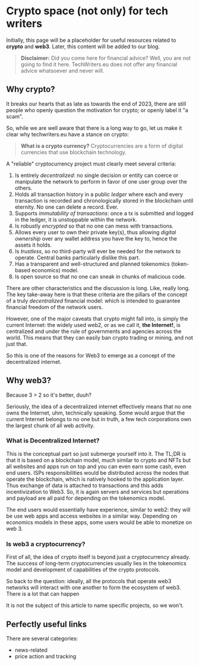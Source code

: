 # Crypto space (not only) for tech writers

Initially, this page will be a placeholder for useful resources related to **crypto** and **web3**. Later, this content will be added to our blog. 

> **Disclaimer:** Did you come here for financial advice? Well, you are not going to find it here. TechWriters.eu does not offer any financial advice whatsoever and never will.


## Why crypto?

It breaks our hearts that as late as towards the end of 2023, there are still people who openly question the motivation for crypto; or openly label it "a scam".

So, while we are well aware that there is a long way to go, let us make it clear why techwriters.eu have a stance on crypto:

> **What is a crypto currency?** 
> Cryptocurrencies are a form of digital currencies that use blockchain technology.

A "reliable" cryptocurrency project must clearly meet several criteria: 

1. Is entirely *decentralized*: no single decision or entity can coerce or manipulate the network to perform in favor of one user group over the others.
2. Holds all transaction history in a public *ledger* where each and every transaction is recorded and chronologically stored in the blockchain until eternity. No one can delete a record. Ever.
3. Supports *immutability of transactions*: once a tx is submitted and logged in the ledger, it is unstoppable within the network.
4. Is robustly *encrypted* so that no one can mess with transactions.
5. Allows every user to own their private key(s), thus allowing *digital ownership* over any wallet address you have the key to, hence the assets it holds.
6. Is *trustless*, so no third-party will ever be needed for the network to operate. Central banks particularly dislike this part.
7. Has a transparent and well-structured and planned tokenomics (token-based economics) model.
8. Is open source so that no one can sneak in chunks of malicious code.

There are other characteristics and the discussion is long. Like, really long. The key take-away here is that these criteria are the pillars of the concept of a truly *decentralized* financial model: which is intended to guarantee financial freedom of the network users.

However, one of the major caveats that crypto might fall into, is simply the current Internet: the widely used web2, or as we call it, **the Internet!**, is centralized and under the rule of governments and agencies across the world. This means that they can easily ban crypto trading or mining, and not just that.

So this is one of the reasons for Web3 to emerge as a concept of the decentralized internet. 

## Why web3?

Because 3 > 2 so it's better, duuh? 

Seriously, the idea of a decentralized internet effectively means that no one owns the Internet, uhm, technically speaking. Some would argue that the current Internet belongs to no one but in truth, a few tech corporations own the largest chunk of all web activity.

### What is Decentralized Internet?
This is the conceptual part so just submerge yourself into it.
The TL;DR is that it is based on a blockchain model, much similar to crypto and NFTs but all websites and apps run on top and you can even earn some cash, even end users. ISPs responsibilities would be distributed across the nodes that operate the blockchain, which is natively hooked to the application layer. Thus exchange of data is attached to transactions and this adds incentivization to Web3. So, it is again servers and services but operations and payload are all paid for depending on the tokenomics model. 

The end users would essentially have experience, similar to web2: they will be use web apps and access websites in a similar way. Depending on economics models in these apps, some users would be able to monetize on web 3.

### Is web3 a cryptocurrency?

First of all, the idea of crypto itself is beyond just a cryptocurrency already. The success of long-term cryptocurrencies usually lies in the tokenomics model and development of capabilities of the crypto protocols. 

So back to the question: ideally, all the protocols that operate web3 networks will interact with one another to form the ecosystem of web3. There is a lot that can happen 


It is not the subject of this article to name specific projects, so we won't.

## Perfectly useful links

There are several categories:

* news-related
* price action and tracking
  
